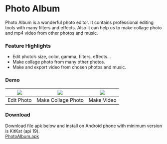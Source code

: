 # Photo Album
Photo Album is a wonderful photo editor. It contains professional
editing tools with many filters and effects. Also it can help us to make
collage photo and mp4 video from other photos and music.

### Feature Highlights
 -	Edit photo’s size, color, gamma, filters, effects…
 -	Make collage photo from many other photos.
 -	Make and export video from chosen photos and music.

### Demo
| ![](https://drive.google.com/uc?export=download&id=0B38iwm_f8P7bdUlvVFRoVDlGUE0)  | ![](https://drive.google.com/uc?export=download&id=0B38iwm_f8P7bQ25mRXQyS2JHVjQ) | ![](https://drive.google.com/uc?export=download&id=0B38iwm_f8P7bT0VNZW9TMW5idWc) |
|:---:|:---:|:---:|
| Edit Photo | Make Collage Photo | Make Video |
### Download
Download file apk below and install on Android phone with
minimum version is KitKat (api 19). <br>
[PhotoAlbum.apk](https://drive.google.com/uc?export=download&id=0B38iwm_f8P7bellVY3pZNHE3Vkk)
